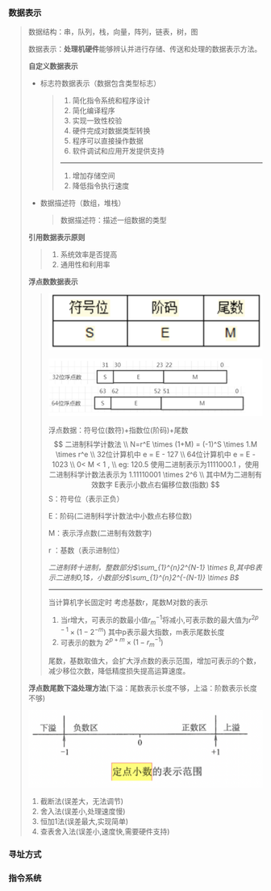 ### 数据表示

> 数据结构：串，队列，栈，向量，阵列，链表，树，图
>
> 数据表示：**处理机硬件**能够辨认并进行存储、传送和处理的数据表示方法。
>
> **自定义数据表示**
>
> - 标志符数据表示（数据包含类型标志）
>
>   > 1. 简化指令系统和程序设计
>   > 2. 简化编译程序
>   > 3. 实现一致性校验
>   > 4. 硬件完成对数据类型转换
>   > 5. 程序可以直接操作数据
>   > 6. 软件调试和应用开发提供支持
>   >
>   > ---
>   >
>   > 1. 增加存储空间
>   > 2. 降低指令执行速度
>
> - 数据描述符（数组，堆栈）
>
>   > 数据描述符：描述一组数据的类型
>
> **引用数据表示原则**
>
> > 1. 系统效率是否提高
> > 2. 通用性和利用率
>
> **浮点数数据表示**
>
> > ![image-20220824223345731](img/image-20220824223345731.png) 
> >
> > ![image-20220824224721995](img/image-20220824224721995.png) 
> >
> > 浮点数据：符号位(数符)+指数位(阶码)+尾数
> > $$
> > 二进制科学计数法 \\
> > N=r^E \times (1+M) = (-1)^S \times 1.M \times r^e \\
> > 32位计算机中 e = E - 127 \\
> > 64位计算机中 e = E - 1023 \\
> > 0< M < 1 ,  \\
> > eg: 120.5 使用二进制表示为1111000.1 ，使用二进制科学计数法表示为 1.11110001 \times 2^6 \\
> > 其中M为二进制有效数字 E表示小数点右偏移位数(指数)
> > $$
> > S：符号位（表示正负）
> >
> > E：阶码(二进制科学计数法中小数点右移位数)
> >
> > M：表示浮点数(二进制有效数字)
> >
> > r ：基数（表示进制位）
> >
> > *二进制转十进制，整数部分$\sum_{1}^{n}2^{N-1} \times B,其中B表示二进制0,1$，小数部分$\sum_{1}^{n}2^{-(N-1)} \times B$*  
> >
> > ---
> >
> > 当计算机字长固定时   考虑基数r，尾数M对数的表示
> >
> > 1. 当r增大，可表示的数最小值$r_m^{-1}$将减小,可表示数的最大值为$r^{2p-1}\times (1-2^{-m})$  其中p表示最大指数，m表示尾数长度
> > 2. 可表示的数为 $2^{p+m} \times (1-r_m^{-1})$
> >
> > 尾数，基数取值大，会扩大浮点数的表示范围，增加可表示的个数，减少移位次数，降低精度损失提高运算速度。
>
> **浮点数尾数下溢处理方法**(下溢：尾数表示长度不够，上溢：阶数表示长度不够)
>
> <img src="img/截屏2022-08-27%2017.35.20-1593112.png" alt="截屏2022-08-27 17.35.20" style="zoom:50%;" /> 
>
> 1. 截断法(误差大，无法调节)
> 2. 舍入法(误差小,处理速度慢)
> 3. 恒加1法(误差最大,实现简单)
> 4. 查表舍入法(误差小,速度快,需要硬件支持)

### 寻址方式

### 指令系统